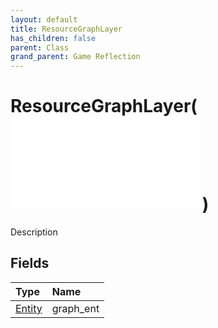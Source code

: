 ```yaml
---
layout: default
title: ResourceGraphLayer
has_children: false
parent: Class
grand_parent: Game Reflection
---
```

# ResourceGraphLayer( ![ CellLayer ](/game-reflection/classes/cell_layer.md) )
Description 

## Fields
| Type | Name |
|:-------------|:--------------|
| [Entity](/game-reflection/classes/entity.md) | graph_ent |
